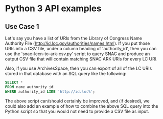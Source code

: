 # Python 3 API examples

## Use Case 1
Let's say you have a list of URIs from the Library of Congress Name Authority File (http://id.loc.gov/authorities/names.html).  If you put those URIs into a CSV file, under a column heading of 'authority_id', then you can use the 'snac-lccn-to-ark-csv.py' script to query SNAC and produce an output CSV file that will contain matching SNAC ARK URIs for every LC URI.

Also, if you use ArchivesSpace, then you can export of all of the LC URIs stored in that database with an SQL query like the following:

```SQL
SELECT *
FROM name_authority_id
WHERE authority_id LIKE 'http://id.loc%';
```

The above script can/should certainly be improved, and (if desired), we could also add an example of how to combine the above SQL query into the Python script so that you would not need to provide a CSV file as input.
